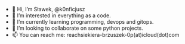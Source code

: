 - 👋 Hi, I’m Sławek, @k0nficjusz
- 👀 I’m interested in everything as a code.
- 🌱 I’m currently learning programming, devops and gitops.
- 💞️ I’m looking to collaborate on some python projects.
- 📫 You can reach me: reachsiekiera-brzuszek-0p(at)icloud(dot)com

<!---
k0nficjusz/k0nficjusz is a ✨ special ✨ repository because its `README.md` (this file) appears on your GitHub profile.
You can click the Preview link to take a look at your changes.
--->

